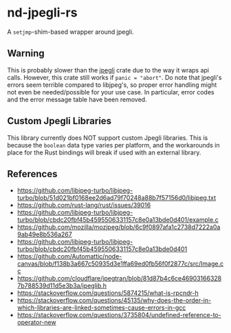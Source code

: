 # nd-jpegli-rs
A `setjmp`-shim-based wrapper around jpegli.

## Warning
This is probably slower than the [jpegli](https://docs.rs/jpegli/latest/jpegli/) crate due to the way it wraps api calls.
However, this crate still works if `panic = "abort"`.
Do note that jpegli's errors seem terrible compared to libjpeg's, 
so proper error handling might not even be needed/possible for your use case.
In particular, error codes and the error message table have been removed.

## Custom Jpegli Libraries
This library currently does NOT support custom Jpegli libraries.
This is because the `boolean` data type varies per platform,
and the workarounds in place for the Rust bindings will break if used with an external library.

## References
 * https://github.com/libjpeg-turbo/libjpeg-turbo/blob/51d021bf0168ee2d6ad79f70248a88b7f57156d0/libjpeg.txt
 * https://github.com/rust-lang/rust/issues/39016
 * https://github.com/libjpeg-turbo/libjpeg-turbo/blob/cbdc20fbf45b4595506331157c8e0a13bde0d401/example.c
 * https://github.com/mozilla/mozjpeg/blob/6c9f0897afa1c2738d7222a0a9ab49e8b536a267
 * https://github.com/libjpeg-turbo/libjpeg-turbo/blob/cbdc20fbf45b4595506331157c8e0a13bde0d401
 * https://github.com/Automattic/node-canvas/blob/f138b3a667c50935d3e1ffa69ed0fb56f0f2877c/src/Image.cc
 * https://github.com/cloudflare/jpegtran/blob/81d87b4c6ce469031663287b788539d11d5e3b3a/jpeglib.h
 * https://stackoverflow.com/questions/5874215/what-is-rpcndr-h
 * https://stackoverflow.com/questions/45135/why-does-the-order-in-which-libraries-are-linked-sometimes-cause-errors-in-gcc
 * https://stackoverflow.com/questions/3735804/undefined-reference-to-operator-new
 